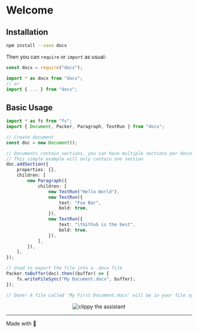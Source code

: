 # Welcome

## Installation

```sh
npm install --save docx
```

Then you can `require` or `import` as usual:

```ts
const docx = require("docx");
```

```ts
import * as docx from "docx";
// or
import { ... } from "docx";
```

## Basic Usage

```ts
import * as fs from "fs";
import { Document, Packer, Paragraph, TextRun } from "docx";

// Create document
const doc = new Document();

// Documents contain sections, you can have multiple sections per document, go here to learn more about sections
// This simple example will only contain one section
doc.addSection({
    properties: {},
    children: [
        new Paragraph({
            children: [
                new TextRun("Hello World"),
                new TextRun({
                    text: "Foo Bar",
                    bold: true,
                }),
                new TextRun({
                    text: "\tGithub is the best",
                    bold: true,
                }),
            ],
        }),
    ],
});

// Used to export the file into a .docx file
Packer.toBuffer(doc).then((buffer) => {
    fs.writeFileSync("My Document.docx", buffer);
});

// Done! A file called 'My First Document.docx' will be in your file system.
```

<p align="center">
    <img alt="clippy the assistant" src="http://i60.tinypic.com/339pvtt.png">
</p>

---

Made with 💖
